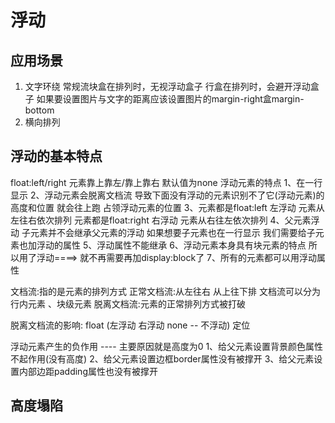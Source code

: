 # 浮动
## 应用场景
1. 文字环绕
   常规流块盒在排列时，无视浮动盒子
   行盒在排列时，会避开浮动盒子
   如果要设置图片与文字的距离应该设置图片的margin-right盒margin-bottom
2. 横向排列
## 浮动的基本特点
float:left/right  元素靠上靠左/靠上靠右
默认值为none
浮动元素的特点
1、在一行显示
2、浮动元素会脱离文档流 导致下面没有浮动的元素识别不了它(浮动元素)的高度和位置 就会往上跑 占领浮动元素的位置
3、元素都是float:left 左浮动 元素从左往右依次排列 
      元素都是float:right 右浮动 元素从右往左依次排列
4、父元素浮动 子元素并不会继承父元素的浮动  如果想要子元素也在一行显示 我们需要给子元素也加浮动的属性
5、浮动属性不能继承
6、浮动元素本身具有块元素的特点 所以用了浮动====> 就不再需要再加display:block了
7、所有的元素都可以用浮动属性

文档流:指的是元素的排列方式
正常文档流:从左往右 从上往下排
文档流可以分为 行内元素 、块级元素
脱离文档流:元素的正常排列方式被打破

脱离文档流的影响: float (左浮动 右浮动  none -- 不浮动)    定位

浮动元素产生的负作用 ----  主要原因就是高度为0
1、给父元素设置背景颜色属性不起作用(没有高度)
2、给父元素设置边框border属性没有被撑开
3、给父元素设置内部边距padding属性也没有被撑开

## 高度塌陷




   